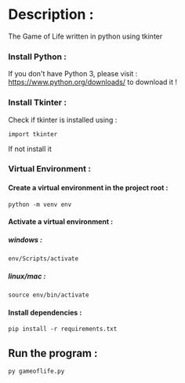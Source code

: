 # Description :

The Game of Life written in python using tkinter

### Install Python :

If you don't have Python 3, please visit : https://www.python.org/downloads/ to download it !

### Install Tkinter :
Check if tkinter is installed using :

    import tkinter

If not install it

### Virtual Environment :

#### Create a virtual environment in the project root :

    python -m venv env

#### Activate a virtual environment :

##### windows :

    env/Scripts/activate
    
##### linux/mac :

    source env/bin/activate
    
#### Install dependencies :

    pip install -r requirements.txt

## Run the program :

    py gameoflife.py
